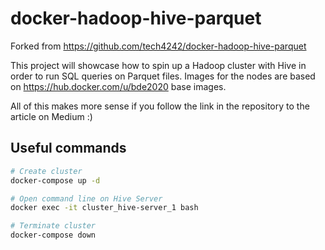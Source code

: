 # docker-hadoop-hive-parquet

Forked from https://github.com/tech4242/docker-hadoop-hive-parquet

This project will showcase how to spin up a Hadoop cluster with Hive in order to run SQL queries on Parquet files. Images for the nodes are based on https://hub.docker.com/u/bde2020 base images.

All of this makes more sense if you follow the link in the repository to the article on Medium :)

## Useful commands

```bash
# Create cluster
docker-compose up -d

# Open command line on Hive Server
docker exec -it cluster_hive-server_1 bash

# Terminate cluster
docker-compose down
```